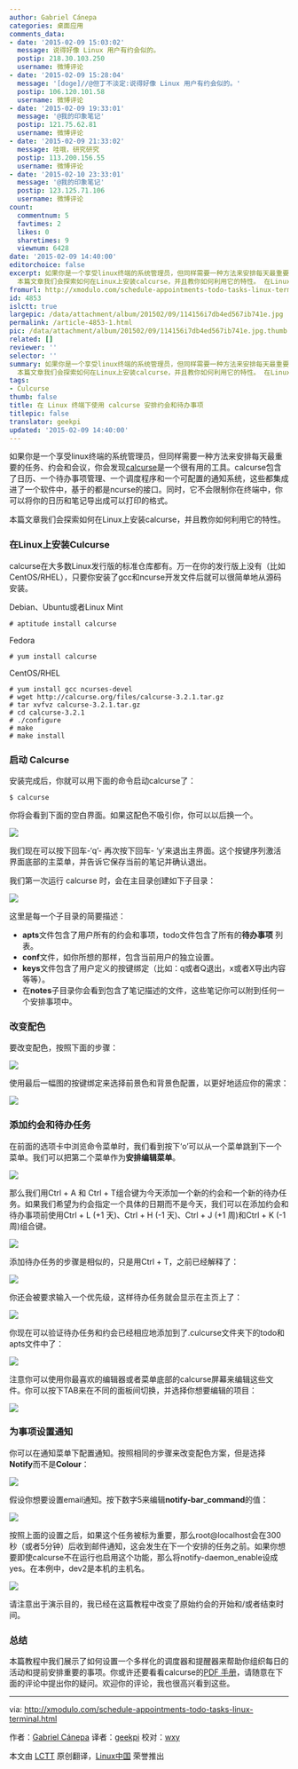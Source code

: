 ```yaml
---
author: Gabriel Cánepa
categories: 桌面应用
comments_data:
- date: '2015-02-09 15:03:02'
  message: 说得好像 Linux 用户有约会似的。
  postip: 218.30.103.250
  username: 微博评论
- date: '2015-02-09 15:28:04'
  message: '[doge]//@但丁不淡定:说得好像 Linux 用户有约会似的。'
  postip: 106.120.101.58
  username: 微博评论
- date: '2015-02-09 19:33:01'
  message: '@我的印象笔记'
  postip: 121.75.62.81
  username: 微博评论
- date: '2015-02-09 21:33:02'
  message: 哇哦，研究研究
  postip: 113.200.156.55
  username: 微博评论
- date: '2015-02-10 23:33:01'
  message: '@我的印象笔记'
  postip: 123.125.71.106
  username: 微博评论
count:
  commentnum: 5
  favtimes: 2
  likes: 0
  sharetimes: 9
  viewnum: 6428
date: '2015-02-09 14:40:00'
editorchoice: false
excerpt: 如果你是一个享受linux终端的系统管理员，但同样需要一种方法来安排每天最重要的任务、约会和会议，你会发现calcurse是一个很有用的工具。calcurse包含了日历、一个待办事项管理、一个调度程序和一个可配置的通知系统，这些都集成进了一个软件中，基于的都是ncurse的接口。同时，它不会限制你在终端中，你可以将你的日历和笔记导出成可以打印的格式。
  本篇文章我们会探索如何在Linux上安装calcurse，并且教你如何利用它的特性。 在Linux上安装Culcurse calcurse在大多数Linux发行版的标准仓库都有。万一在你的发行版上没有（比如CentOS/RH
fromurl: http://xmodulo.com/schedule-appointments-todo-tasks-linux-terminal.html
id: 4853
islctt: true
largepic: /data/attachment/album/201502/09/114156i7db4ed567ib741e.jpg
permalink: /article-4853-1.html
pic: /data/attachment/album/201502/09/114156i7db4ed567ib741e.jpg.thumb.jpg
related: []
reviewer: ''
selector: ''
summary: 如果你是一个享受linux终端的系统管理员，但同样需要一种方法来安排每天最重要的任务、约会和会议，你会发现calcurse是一个很有用的工具。calcurse包含了日历、一个待办事项管理、一个调度程序和一个可配置的通知系统，这些都集成进了一个软件中，基于的都是ncurse的接口。同时，它不会限制你在终端中，你可以将你的日历和笔记导出成可以打印的格式。
  本篇文章我们会探索如何在Linux上安装calcurse，并且教你如何利用它的特性。 在Linux上安装Culcurse calcurse在大多数Linux发行版的标准仓库都有。万一在你的发行版上没有（比如CentOS/RH
tags:
- Culcurse
thumb: false
title: 在 Linux 终端下使用 calcurse 安排约会和待办事项
titlepic: false
translator: geekpi
updated: '2015-02-09 14:40:00'
---
```


如果你是一个享受linux终端的系统管理员，但同样需要一种方法来安排每天最重要的任务、约会和会议，你会发现[calcurse](http://calcurse.org/)是一个很有用的工具。calcurse包含了日历、一个待办事项管理、一个调度程序和一个可配置的通知系统，这些都集成进了一个软件中，基于的都是ncurse的接口。同时，它不会限制你在终端中，你可以将你的日历和笔记导出成可以打印的格式。


本篇文章我们会探索如何在Linux上安装calcurse，并且教你如何利用它的特性。


### 在Linux上安装Culcurse


calcurse在大多数Linux发行版的标准仓库都有。万一在你的发行版上没有（比如CentOS/RHEL），只要你安装了gcc和ncurse开发文件后就可以很简单地从源码安装。


Debian、Ubuntu或者Linux Mint



```
# aptitude install calcurse

```

Fedora



```
# yum install calcurse

```

CentOS/RHEL



```
# yum install gcc ncurses-devel
# wget http://calcurse.org/files/calcurse-3.2.1.tar.gz
# tar xvfvz calcurse-3.2.1.tar.gz
# cd calcurse-3.2.1
# ./configure
# make
# make install 

```

### 启动 Calcurse


安装完成后，你就可以用下面的命令启动calcurse了：



```
$ calcurse 

```

你将会看到下面的空白界面。如果这配色不吸引你，你可以以后换一个。


![](/data/attachment/album/201502/09/114156i7db4ed567ib741e.jpg)


我们现在可以按下回车-‘q’- 再次按下回车- ‘y’来退出主界面。这个按键序列激活界面底部的主菜单，并告诉它保存当前的笔记并确认退出。


我们第一次运行 calcurse 时，会在主目录创建如下子目录：


![](/data/attachment/album/201502/09/114158a26k2he6ecj62261.png)


这里是每一个子目录的简要描述：


* **apts**文件包含了用户所有的约会和事项，todo文件包含了所有的**待办事项** 列表。
* **conf**文件，如你所想的那样，包含当前用户的独立设置。
* **keys**文件包含了用户定义的按键绑定（比如：q或者Q退出，x或者X导出内容等等）。
* 在**notes**子目录你会看到包含了笔记描述的文件，这些笔记你可以附到任何一个安排事项中。


### 改变配色


要改变配色，按照下面的步骤：


![](/data/attachment/album/201502/09/114200xdxmicdoe5ikqkms.jpg)


使用最后一幅图的按键绑定来选择前景色和背景色配置，以更好地适应你的需求：


![](/data/attachment/album/201502/09/114202qzmod9jkrjkfkz9v.jpg)


### 添加约会和待办任务


在前面的选项卡中浏览命令菜单时，我们看到按下‘o’可以从一个菜单跳到下一个菜单。我们可以把第二个菜单作为**安排编辑菜单**。


![](/data/attachment/album/201502/09/114204jttcibyigr5f29nz.jpg)


那么我们用Ctrl + A 和 Ctrl + T组合键为今天添加一个新的约会和一个新的待办任务。如果我们希望为约会指定一个具体的日期而不是今天，我们可以在添加约会和待办事项前使用Ctrl + L (+1 天)、Ctrl + H (-1 天)、Ctrl + J (+1 周)和Ctrl + K (-1 周)组合键。


![](/data/attachment/album/201502/09/114206jsx9g9k7vff97w08.jpg)


添加待办任务的步骤是相似的，只是用Ctrl + T，之前已经解释了：


![](/data/attachment/album/201502/09/114208wtayy5f4rvi70frf.png)


你还会被要求输入一个优先级，这样待办任务就会显示在主页上了：


![](/data/attachment/album/201502/09/114209peawshueq9hkqhvf.png)


你现在可以验证待办任务和约会已经相应地添加到了.culcurse文件夹下的todo和apts文件中了：


![](/data/attachment/album/201502/09/114211hyby7rbzg2ijakrv.jpg)


注意你可以使用你最喜欢的编辑器或者菜单底部的calcurse屏幕来编辑这些文件。你可以按下TAB来在不同的面板间切换，并选择你想要编辑的项目：


![](/data/attachment/album/201502/09/114213swsl9egs7swpungg.jpg)


### 为事项设置通知


你可以在通知菜单下配置通知。按照相同的步骤来改变配色方案，但是选择**Notify**而不是**Colour**：


![](/data/attachment/album/201502/09/114215mquh3aepluh2p055.jpg)


假设你想要设置email通知。按下数字5来编辑**notify-bar\_command**的值：


![](/data/attachment/album/201502/09/114217mzvqxi17va7wbkcw.jpg)


按照上面的设置之后，如果这个任务被标为重要，那么root@localhost会在300秒（或者5分钟）后收到邮件通知，这会发生在下一个安排的任务之前。如果你想要即使calcurse不在运行也启用这个功能，那么将notify-daemon\_enable设成yes。在本例中，dev2是本机的主机名。


![](/data/attachment/album/201502/09/114219ild88wwkytkkm66n.jpg)


请注意出于演示目的，我已经在这篇教程中改变了原始约会的开始和/或者结束时间。


### 总结


本篇教程中我们展示了如何设置一个多样化的调度器和提醒器来帮助你组织每日的活动和提前安排重要的事项。你或许还要看看calcurse的[PDF 手册](http://calcurse.org/files/manual.pdf)，请随意在下面的评论中提出你的疑问。欢迎你的评论，我也很高兴看到这些。




---


via: <http://xmodulo.com/schedule-appointments-todo-tasks-linux-terminal.html>


作者：[Gabriel Cánepa](http://xmodulo.com/author/gabriel) 译者：[geekpi](https://github.com/geekpi) 校对：[wxy](https://github.com/wxy)


本文由 [LCTT](https://github.com/LCTT/TranslateProject) 原创翻译，[Linux中国](http://linux.cn/) 荣誉推出